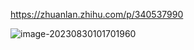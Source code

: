 https://zhuanlan.zhihu.com/p/340537990

![image-20230830101701960](https://s2.loli.net/2023/08/30/UuiHL7dBgWzntwT.png)